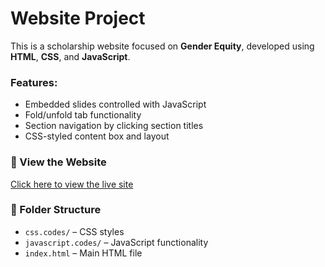 # Website Project

This is a scholarship website focused on **Gender Equity**, developed using **HTML**, **CSS**, and **JavaScript**.

### Features:
- Embedded slides controlled with JavaScript
- Fold/unfold tab functionality
- Section navigation by clicking section titles
- CSS-styled content box and layout

### 🔗 View the Website
[Click here to view the live site](https://aprotsenko24.github.io)

### 📁 Folder Structure
- `css.codes/` – CSS styles
- `javascript.codes/` – JavaScript functionality
- `index.html` – Main HTML file
